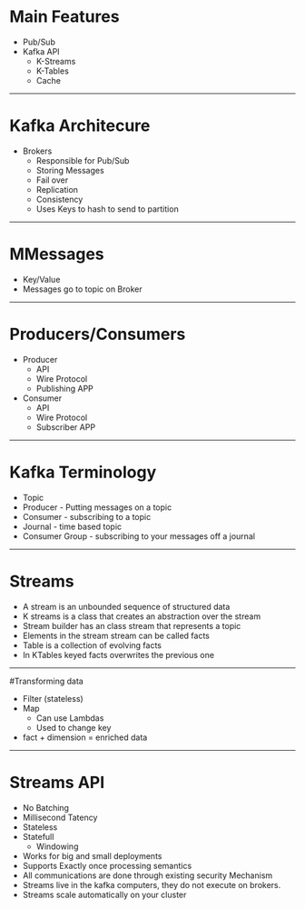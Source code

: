 
# Main Features
* Pub/Sub
* Kafka API
  * K-Streams
  * K-Tables
  * Cache

---

# Kafka Architecure
 * Brokers
    * Responsible for Pub/Sub
    * Storing Messages
    * Fail over
    * Replication
    * Consistency
    * Uses Keys to hash to send to partition

---
# MMessages
* Key/Value
* Messages go to topic on Broker

---
# Producers/Consumers
* Producer
    * API
    * Wire Protocol
    * Publishing APP
* Consumer
    * API
    * Wire Protocol
    * Subscriber APP
---

# Kafka Terminology
* Topic
* Producer - Putting messages on a topic
* Consumer - subscribing to a topic
* Journal - time based topic
* Consumer Group - subscribing to your messages off a journal


---


# Streams
* A stream is an unbounded sequence of structured data
* K streams is a class that creates an abstraction over the stream
* Stream builder has an class stream that represents a topic
* Elements in the stream stream can be called facts
* Table is a collection of evolving facts
* In KTables keyed facts overwrites the previous one

---

#Transforming data
* Filter (stateless)
* Map 
  * Can use Lambdas 
  * Used to change key
* fact + dimension = enriched data

---
# Streams API
* No Batching
* Millisecond Tatency
* Stateless
* Statefull
    * Windowing
* Works for big and small deployments
* Supports Exactly once processing semantics
* All communications are done through existing security Mechanism
* Streams live in the kafka computers, they do not execute on brokers.
* Streams scale automatically on your cluster





